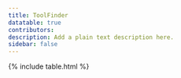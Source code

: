 ```yaml
---
title: ToolFinder
datatable: true
contributors: 
description: Add a plain text description here.
sidebar: false
---
```


<div markdown="0"> 
{% include table.html %}
</div>